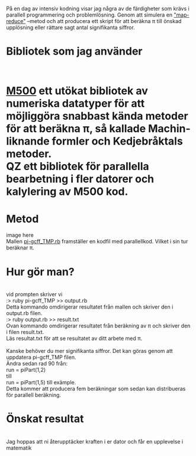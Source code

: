 På en dag av intensiv kodning visar jag några av de färdigheter som krävs i parallell programmering och problemlösning. Genom att simulera en <a href="https://sv.wikipedia.org/wiki/Big_data">"map-reduce"</a> –metod och att producera ett skript för att beräkna π till önskad upplösning eller rättare sagt antal signifikanta siffror.<br>
<h1>Bibliotek som jag använder<h1><br>
<a href="https://rubygems.org/gems/M500">M500</a> ett utökat bibliotek av numeriska datatyper för att möjliggöra snabbast kända metoder för att beräkna π, så kallade Machin-liknande formler och Kedjebråktals metoder.<br>
QZ ett bibliotek för parallella bearbetning i fler datorer och kalylering av M500 kod.<br>
<h1>Metod</h1>
image here <br>
Mallen <a href="https://github.com/maingra/PI---a-generalised-continued-fraction-factory">pi-gcff_TMP.rb</a> framställer en kodfil med parallellkod. Vilket i sin tur beräknar π.<br>
<h1>Hur gör man?</h1><br>
vid prompten skriver vi<br>
:> ruby pi-gcff_TMP >> output.rb<br>
Detta kommando omdirigerar resultatet från mallen och skriver den i output.rb filen.<br>
:> ruby output.rb >> result.txt<br>
Ovan kommando omdirigerar resultatet från beräkning av π och skriver den i filen result.txt.<br>
Läs resultat.txt för att se resultatet av ditt arbete med π.<br><br>
Kanske behöver du mer signifikanta siffror. Det kan göras genom att uppdatera pi-gcff_TMP filen.<br>
Ändra sedan rad 90 från: <br>
run = piPart(1,2)<br>
till<br>
run = piPart(1,5) till exämple.<br>
Detta kommer att producera fem beräkningar som sedan kan distribueras för parallell beräkning.<br>
<h1>Önskat resultat</h1><br>
Jag hoppas att ni återupptäcker kraften i er dator och får en upplevelse i matematik<br>




